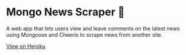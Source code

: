 # Mongo News Scraper :newspaper:
A web app that lets users view and leave comments on the latest news using Mongoose and Cheerio to scrape news from another site.

[View on Heroku](https://pure-forest-73512.herokuapp.com/)